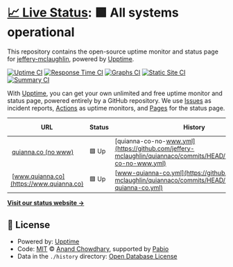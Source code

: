 # [📈 Live Status](https://jeffery-mclaughlin.github.io/quiannaco): <!--live status--> **🟩 All systems operational**

This repository contains the open-source uptime monitor and status page for [jeffery-mclaughlin](https://jeffery-mclaughlin.github.io/quiannaco), powered by [Upptime](https://github.com/upptime/upptime).

[![Uptime CI](https://github.com/jeffery-mclaughlin/quiannaco/workflows/Uptime%20CI/badge.svg)](https://github.com/jeffery-mclaughlin/quiannaco/actions?query=workflow%3A%22Uptime+CI%22)
[![Response Time CI](https://github.com/jeffery-mclaughlin/quiannaco/workflows/Response%20Time%20CI/badge.svg)](https://github.com/jeffery-mclaughlin/quiannaco/actions?query=workflow%3A%22Response+Time+CI%22)
[![Graphs CI](https://github.com/jeffery-mclaughlin/quiannaco/workflows/Graphs%20CI/badge.svg)](https://github.com/jeffery-mclaughlin/quiannaco/actions?query=workflow%3A%22Graphs+CI%22)
[![Static Site CI](https://github.com/jeffery-mclaughlin/quiannaco/workflows/Static%20Site%20CI/badge.svg)](https://github.com/jeffery-mclaughlin/quiannaco/actions?query=workflow%3A%22Static+Site+CI%22)
[![Summary CI](https://github.com/jeffery-mclaughlin/quiannaco/workflows/Summary%20CI/badge.svg)](https://github.com/jeffery-mclaughlin/quiannaco/actions?query=workflow%3A%22Summary+CI%22)

With [Upptime](https://upptime.js.org), you can get your own unlimited and free uptime monitor and status page, powered entirely by a GitHub repository. We use [Issues](https://github.com/jeffery-mclaughlin/quiannaco/issues) as incident reports, [Actions](https://github.com/jeffery-mclaughlin/quiannaco/actions) as uptime monitors, and [Pages](https://jeffery-mclaughlin.github.io/quiannaco) for the status page.

<!--start: status pages-->
<!-- This summary is generated by Upptime (https://github.com/upptime/upptime) -->
<!-- Do not edit this manually, your changes will be overwritten -->
<!-- prettier-ignore -->
| URL | Status | History | Response Time | Uptime |
| --- | ------ | ------- | ------------- | ------ |
| <img alt="" src="https://icons.duckduckgo.com/ip3/quianna.co.ico" height="13"> [quianna.co (no www)](https://quianna.co) | 🟩 Up | [quianna-co-no-www.yml](https://github.com/jeffery-mclaughlin/quiannaco/commits/HEAD/history/quianna-co-no-www.yml) | <details><summary><img alt="Response time graph" src="./graphs/quianna-co-no-www/response-time-week.png" height="20"> 297ms</summary><br><a href="https://jeffery-mclaughlin.github.io/quiannaco/history/quianna-co-no-www"><img alt="Response time 297" src="https://img.shields.io/endpoint?url=https%3A%2F%2Fraw.githubusercontent.com%2Fjeffery-mclaughlin%2Fquiannaco%2FHEAD%2Fapi%2Fquianna-co-no-www%2Fresponse-time.json"></a><br><a href="https://jeffery-mclaughlin.github.io/quiannaco/history/quianna-co-no-www"><img alt="24-hour response time 297" src="https://img.shields.io/endpoint?url=https%3A%2F%2Fraw.githubusercontent.com%2Fjeffery-mclaughlin%2Fquiannaco%2FHEAD%2Fapi%2Fquianna-co-no-www%2Fresponse-time-day.json"></a><br><a href="https://jeffery-mclaughlin.github.io/quiannaco/history/quianna-co-no-www"><img alt="7-day response time 297" src="https://img.shields.io/endpoint?url=https%3A%2F%2Fraw.githubusercontent.com%2Fjeffery-mclaughlin%2Fquiannaco%2FHEAD%2Fapi%2Fquianna-co-no-www%2Fresponse-time-week.json"></a><br><a href="https://jeffery-mclaughlin.github.io/quiannaco/history/quianna-co-no-www"><img alt="30-day response time 297" src="https://img.shields.io/endpoint?url=https%3A%2F%2Fraw.githubusercontent.com%2Fjeffery-mclaughlin%2Fquiannaco%2FHEAD%2Fapi%2Fquianna-co-no-www%2Fresponse-time-month.json"></a><br><a href="https://jeffery-mclaughlin.github.io/quiannaco/history/quianna-co-no-www"><img alt="1-year response time 297" src="https://img.shields.io/endpoint?url=https%3A%2F%2Fraw.githubusercontent.com%2Fjeffery-mclaughlin%2Fquiannaco%2FHEAD%2Fapi%2Fquianna-co-no-www%2Fresponse-time-year.json"></a></details> | <details><summary><a href="https://jeffery-mclaughlin.github.io/quiannaco/history/quianna-co-no-www">100.00%</a></summary><a href="https://jeffery-mclaughlin.github.io/quiannaco/history/quianna-co-no-www"><img alt="All-time uptime 100.00%" src="https://img.shields.io/endpoint?url=https%3A%2F%2Fraw.githubusercontent.com%2Fjeffery-mclaughlin%2Fquiannaco%2FHEAD%2Fapi%2Fquianna-co-no-www%2Fuptime.json"></a><br><a href="https://jeffery-mclaughlin.github.io/quiannaco/history/quianna-co-no-www"><img alt="24-hour uptime 100.00%" src="https://img.shields.io/endpoint?url=https%3A%2F%2Fraw.githubusercontent.com%2Fjeffery-mclaughlin%2Fquiannaco%2FHEAD%2Fapi%2Fquianna-co-no-www%2Fuptime-day.json"></a><br><a href="https://jeffery-mclaughlin.github.io/quiannaco/history/quianna-co-no-www"><img alt="7-day uptime 100.00%" src="https://img.shields.io/endpoint?url=https%3A%2F%2Fraw.githubusercontent.com%2Fjeffery-mclaughlin%2Fquiannaco%2FHEAD%2Fapi%2Fquianna-co-no-www%2Fuptime-week.json"></a><br><a href="https://jeffery-mclaughlin.github.io/quiannaco/history/quianna-co-no-www"><img alt="30-day uptime 100.00%" src="https://img.shields.io/endpoint?url=https%3A%2F%2Fraw.githubusercontent.com%2Fjeffery-mclaughlin%2Fquiannaco%2FHEAD%2Fapi%2Fquianna-co-no-www%2Fuptime-month.json"></a><br><a href="https://jeffery-mclaughlin.github.io/quiannaco/history/quianna-co-no-www"><img alt="1-year uptime 100.00%" src="https://img.shields.io/endpoint?url=https%3A%2F%2Fraw.githubusercontent.com%2Fjeffery-mclaughlin%2Fquiannaco%2FHEAD%2Fapi%2Fquianna-co-no-www%2Fuptime-year.json"></a></details>
| <img alt="" src="https://icons.duckduckgo.com/ip3/www.quianna.co.ico" height="13"> [www.quianna.co](https://www.quianna.co) | 🟩 Up | [www-quianna-co.yml](https://github.com/jeffery-mclaughlin/quiannaco/commits/HEAD/history/www-quianna-co.yml) | <details><summary><img alt="Response time graph" src="./graphs/www-quianna-co/response-time-week.png" height="20"> 399ms</summary><br><a href="https://jeffery-mclaughlin.github.io/quiannaco/history/www-quianna-co"><img alt="Response time 399" src="https://img.shields.io/endpoint?url=https%3A%2F%2Fraw.githubusercontent.com%2Fjeffery-mclaughlin%2Fquiannaco%2FHEAD%2Fapi%2Fwww-quianna-co%2Fresponse-time.json"></a><br><a href="https://jeffery-mclaughlin.github.io/quiannaco/history/www-quianna-co"><img alt="24-hour response time 399" src="https://img.shields.io/endpoint?url=https%3A%2F%2Fraw.githubusercontent.com%2Fjeffery-mclaughlin%2Fquiannaco%2FHEAD%2Fapi%2Fwww-quianna-co%2Fresponse-time-day.json"></a><br><a href="https://jeffery-mclaughlin.github.io/quiannaco/history/www-quianna-co"><img alt="7-day response time 399" src="https://img.shields.io/endpoint?url=https%3A%2F%2Fraw.githubusercontent.com%2Fjeffery-mclaughlin%2Fquiannaco%2FHEAD%2Fapi%2Fwww-quianna-co%2Fresponse-time-week.json"></a><br><a href="https://jeffery-mclaughlin.github.io/quiannaco/history/www-quianna-co"><img alt="30-day response time 399" src="https://img.shields.io/endpoint?url=https%3A%2F%2Fraw.githubusercontent.com%2Fjeffery-mclaughlin%2Fquiannaco%2FHEAD%2Fapi%2Fwww-quianna-co%2Fresponse-time-month.json"></a><br><a href="https://jeffery-mclaughlin.github.io/quiannaco/history/www-quianna-co"><img alt="1-year response time 399" src="https://img.shields.io/endpoint?url=https%3A%2F%2Fraw.githubusercontent.com%2Fjeffery-mclaughlin%2Fquiannaco%2FHEAD%2Fapi%2Fwww-quianna-co%2Fresponse-time-year.json"></a></details> | <details><summary><a href="https://jeffery-mclaughlin.github.io/quiannaco/history/www-quianna-co">0.36%</a></summary><a href="https://jeffery-mclaughlin.github.io/quiannaco/history/www-quianna-co"><img alt="All-time uptime 0.36%" src="https://img.shields.io/endpoint?url=https%3A%2F%2Fraw.githubusercontent.com%2Fjeffery-mclaughlin%2Fquiannaco%2FHEAD%2Fapi%2Fwww-quianna-co%2Fuptime.json"></a><br><a href="https://jeffery-mclaughlin.github.io/quiannaco/history/www-quianna-co"><img alt="24-hour uptime 0.36%" src="https://img.shields.io/endpoint?url=https%3A%2F%2Fraw.githubusercontent.com%2Fjeffery-mclaughlin%2Fquiannaco%2FHEAD%2Fapi%2Fwww-quianna-co%2Fuptime-day.json"></a><br><a href="https://jeffery-mclaughlin.github.io/quiannaco/history/www-quianna-co"><img alt="7-day uptime 0.36%" src="https://img.shields.io/endpoint?url=https%3A%2F%2Fraw.githubusercontent.com%2Fjeffery-mclaughlin%2Fquiannaco%2FHEAD%2Fapi%2Fwww-quianna-co%2Fuptime-week.json"></a><br><a href="https://jeffery-mclaughlin.github.io/quiannaco/history/www-quianna-co"><img alt="30-day uptime 0.36%" src="https://img.shields.io/endpoint?url=https%3A%2F%2Fraw.githubusercontent.com%2Fjeffery-mclaughlin%2Fquiannaco%2FHEAD%2Fapi%2Fwww-quianna-co%2Fuptime-month.json"></a><br><a href="https://jeffery-mclaughlin.github.io/quiannaco/history/www-quianna-co"><img alt="1-year uptime 0.36%" src="https://img.shields.io/endpoint?url=https%3A%2F%2Fraw.githubusercontent.com%2Fjeffery-mclaughlin%2Fquiannaco%2FHEAD%2Fapi%2Fwww-quianna-co%2Fuptime-year.json"></a></details>

<!--end: status pages-->

[**Visit our status website →**](https://jeffery-mclaughlin.github.io/quiannaco)

## 📄 License

- Powered by: [Upptime](https://github.com/upptime/upptime)
- Code: [MIT](./LICENSE) © [Anand Chowdhary](https://anandchowdhary.com), supported by [Pabio](https://pabio.com)
- Data in the `./history` directory: [Open Database License](https://opendatacommons.org/licenses/odbl/1-0/)
